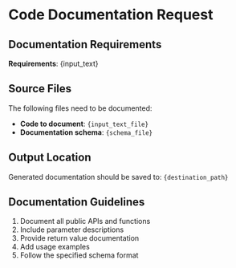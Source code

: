 # Code Documentation Request

## Documentation Requirements

**Requirements**: {input_text}

## Source Files

The following files need to be documented:

- **Code to document**: `{input_text_file}`
- **Documentation schema**: `{schema_file}`

## Output Location

Generated documentation should be saved to: `{destination_path}`

## Documentation Guidelines

1. Document all public APIs and functions
2. Include parameter descriptions
3. Provide return value documentation
4. Add usage examples
5. Follow the specified schema format
